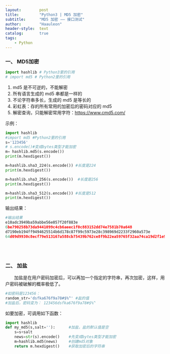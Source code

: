 ```yaml
---
layout:        post
title:         "Python3 | MD5 加密"
subtitle:      "MD5 加密 —— 接口测试"
author:        "Haauleon"
header-style:  text
catalog:       true
tags:
    - Python
---
```


### 一、 MD5加密
```python
import hashlib # Python3里的引用
# import md5 # Python2里的引用
```

1. md5 是不可逆的，不能解密
2. 所有语言生成的 md5 串都是一样的
3. 不论字符串多长，生成的 md5 是等长的
4. 彩虹表：存的所有常用的加密后的密码对应的 md5
5. 解密查询，只能解密常用字符：https://www.cmd5.com/

示例：    
```python
import hashlib
#import md5 #Python2里的引用
s='123456'
# s.encode()#变成bytes类型才能加密
m= hashlib.md5(s.encode())
print(m.hexdigest())

m=hashlib.sha3_224(s.encode()) #长度是224
print(m.hexdigest())

m=hashlib.sha3_256(s.encode())  #长度是256
print(m.hexdigest())

m=hashlib.sha3_512(s.encode()) #长度是512
print(m.hexdigest())
```

输出结果：     
```python
#输出结果
e10adc3949ba59abbe56e057f20f883e
6be790258b73da9441099c4cb6aeec1f0c883152dd74e7581b70a648
d7190eb194ff9494625514b6d178c87f99c5973e28c398969d2233f2960a573e
64d09d9930c8ecf79e513167a588cb75439b762ce8f9b22ea59765f32aa74ca19d2f1e97dc922a3d4954594a05062917fb24d1f8e72f2ed02a58ed7534f94d27
```

<br><br>

### 二、 加盐
&emsp;&emsp;加盐是在用户密码加密后，可以再加一个指定的字符串，再次加密，这样，用户密码被破解的概率极低了。    

```python
#如密码是123456：
random_str='dsfka676f9a78#$%^' #盐的值
#加盐后，密码变为： 123456dsfka676f9a78#$%^
```

如要加密，可调用如下函数：     
```python
import hashlib
def my_md5(s,salt=''):      #加盐，盐的默认值是空
    s=s+salt
    news=str(s).encode()    #先变成bytes类型才能加密
    m=hashlib.md5(news)     #创建md5对象
    return m.hexdigest()    #获取加密后的字符串
```